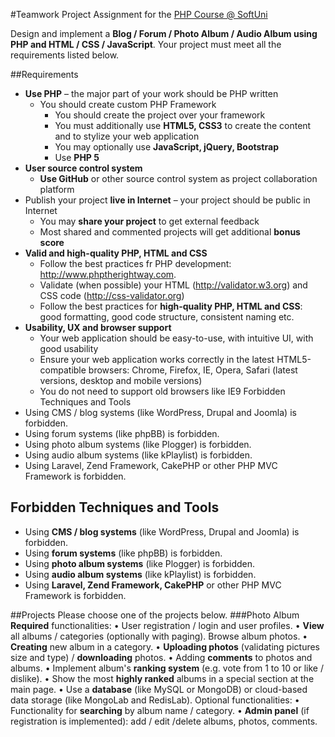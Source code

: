 #Teamwork Project Assignment for the [PHP Course @ SoftUni](https://softuni.bg/trainings/coursesinstances/details/5)

Design and implement a **Blog / Forum / Photo Album / Audio Album using PHP and HTML / CSS / JavaScript**. Your project must meet all the requirements listed below.

##Requirements
- **Use PHP** – the major part of your work should be PHP written
  -	You should create custom PHP Framework
	- You should create the project over your framework
	- You must additionally use **HTML5, CSS3** to create the content and to stylize your web application
	- You may optionally use **JavaScript, jQuery, Bootstrap**
	- Use **PHP 5**
- **User source control system**
	- **Use GitHub** or other source control system as project collaboration platform
- Publish your project **live in Internet** – your project should be public in Internet
	- You may **share your project** to get external feedback
	- Most shared and commented projects will get additional **bonus score**
- **Valid and high-quality PHP, HTML and CSS**
	- Follow the best practices fr PHP development: http://www.phptherightway.com.
	- Validate (when possible) your HTML (http://validator.w3.org) and CSS code (http://css-validator.org)
	- Follow the best practices for **high-quality PHP, HTML and CSS**: good formatting, good code structure, consistent naming etc.
- **Usability, UX and browser support**
	- Your web application should be easy-to-use, with intuitive UI, with good usability
	- Ensure your web application works correctly in the latest HTML5-compatible browsers: Chrome, Firefox, IE, Opera, Safari (latest versions, desktop and mobile versions)
	- You do not need to support old browsers like IE9
Forbidden Techniques and Tools
- Using CMS / blog systems (like WordPress, Drupal and Joomla) is forbidden.
- Using forum systems (like phpBB) is forbidden.
- Using photo album systems (like Plogger) is forbidden.
- Using audio album systems (like kPlaylist) is forbidden.
- Using Laravel, Zend Framework, CakePHP or other PHP MVC Framework is forbidden.

## Forbidden Techniques and Tools
- Using **CMS / blog systems** (like WordPress, Drupal and Joomla) is forbidden.
- Using **forum systems** (like phpBB) is forbidden.
- Using **photo album systems** (like Plogger) is forbidden.
- Using **audio album systems** (like kPlaylist) is forbidden.
- Using **Laravel, Zend Framework, CakePHP** or other PHP MVC Framework is forbidden.

##Projects
Please choose one of the projects below.
###Photo Album
**Required** functionalities:
•	User registration / login and user profiles. 
•	**View** all albums / categories (optionally with paging). Browse album photos.
•	**Creating** new album in a category.
•	**Uploading photos** (validating pictures size and type) / **downloading** photos.
•	Adding **comments** to photos and albums.
•	Implement album's **ranking system** (e.g. vote from 1 to 10 or like / dislike).
•	Show the most **highly ranked** albums in a special section at the main page.
•	Use a **database** (like MySQL or MongoDB) or cloud-based data storage (like MongoLab and RedisLab). 
Optional functionalities:
•	Functionality for **searching** by album name / category.
•	**Admin panel** (if registration is implemented): add / edit /delete albums, photos, comments.
